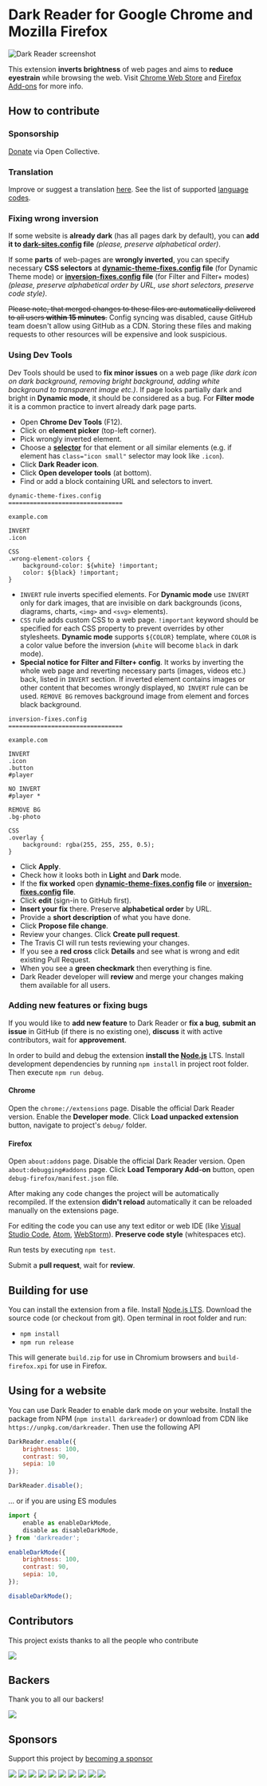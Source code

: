 # Dark Reader for Google Chrome and Mozilla Firefox
![Dark Reader screenshot](https://lh3.googleusercontent.com/tTJIIIAqfJWymqPM9LAmivl11kWmF-XXLABues4OwfjOED_ntsJZdLY0VTG0XFCW0W_wYSll7Q=w640-h400-e365)

This extension **inverts brightness** of web pages and aims to **reduce eyestrain** while browsing the web.
Visit [Chrome Web Store](https://chrome.google.com/webstore/detail/dark-reader/eimadpbcbfnmbkopoojfekhnkhdbieeh)
and [Firefox Add-ons](https://addons.mozilla.org/en-US/firefox/addon/darkreader/)
for more info.

## How to contribute

### Sponsorship
[Donate](https://opencollective.com/darkreader) via Open Collective.

### Translation
Improve or suggest a translation [here](https://github.com/darkreader/darkreader/tree/master/src/_locales).
See the list of supported [language codes](https://developer.chrome.com/webstore/i18n#localeTable).

### Fixing wrong inversion

If some website is **already dark** (has all pages dark by default), you can **add it to [dark-sites.config](https://github.com/alexanderby/darkreader/blob/master/src/config/dark-sites.config) file**
*(please, preserve alphabetical order)*.

If some **parts** of web-pages are **wrongly inverted**,
you can specify necessary **CSS selectors** at
**[dynamic-theme-fixes.config](https://github.com/alexanderby/darkreader/blob/master/src/config/dynamic-theme-fixes.config) file**
(for Dynamic Theme mode)
or **[inversion-fixes.config](https://github.com/alexanderby/darkreader/blob/master/src/config/inversion-fixes.config) file**
(for Filter and Filter+ modes)
*(please, preserve alphabetical order by URL, use short selectors, preserve code style)*.

~~Please note, that merged changes to these files are automatically delivered to all users **within 15 minutes**.~~
Config syncing was disabled, cause GitHub team doesn't allow using GitHub as a CDN. Storing these files and making requests to other resources will be expensive and look suspicious.

### Using Dev Tools

Dev Tools should be used to **fix minor issues** on a web page
*(like dark icon on dark background, removing bright background, adding white background to transparent image etc.)*.
If page looks partially dark and bright in **Dynamic mode**, it should be considered as a bug.
For **Filter mode** it is a common practice to invert already dark page parts.

- Open **Chrome Dev Tools** (F12).
- Click on **element picker** (top-left corner).
- Pick wrongly inverted element.
- Choose a **[selector](https://developer.mozilla.org/en-US/docs/Web/CSS/CSS_Selectors)** for that element or all similar elements (e.g. if element has `class="icon small"` selector may look like `.icon`).
- Click **Dark Reader icon**.
- Click **Open developer tools** (at bottom).
- Find or add a block containing URL and selectors to invert.
```
dynamic-theme-fixes.config
================================

example.com

INVERT
.icon

CSS
.wrong-element-colors {
    background-color: ${white} !important;
    color: ${black} !important;
}

```
- `INVERT` rule inverts specified elements.
For **Dynamic mode** use `INVERT` only for dark images, that are invisible on dark backgrounds (icons, diagrams, charts, `<img>` and `<svg>` elements).
- `CSS` rule adds custom CSS to a web page.
`!important` keyword should be specified for each CSS property to prevent overrides by other stylesheets.
**Dynamic mode** supports `${COLOR}` template, where `COLOR` is a color value before the inversion (`white` will become `black` in dark mode).
- **Special notice for Filter and Filter+ config**.
It works by inverting the whole web page and reverting necessary parts (images, videos etc.) back, listed in `INVERT` section.
If inverted element contains images or other content that becomes wrongly displayed, `NO INVERT` rule can be used.
`REMOVE BG` removes background image from element and forces black background.
```
inversion-fixes.config
================================

example.com

INVERT
.icon
.button
#player

NO INVERT
#player *

REMOVE BG
.bg-photo

CSS
.overlay {
    background: rgba(255, 255, 255, 0.5);
}
```
- Click **Apply**.
- Check how it looks both in **Light** and **Dark** mode.
- If the **fix worked** open
**[dynamic-theme-fixes.config](https://github.com/alexanderby/darkreader/blob/master/src/config/dynamic-theme-fixes.config) file**
or **[inversion-fixes.config](https://github.com/alexanderby/darkreader/blob/master/src/config/inversion-fixes.config) file**.
- Click **edit** (sign-in to GitHub first).
- **Insert your fix** there. Preserve **alphabetical order** by URL.
- Provide a **short description** of what you have done.
- Click **Propose file change**.
- Review your changes. Click **Create pull request**.
- The Travis CI will run tests reviewing your changes.
- If you see a **red cross** click **Details** and see what is wrong and edit existing Pull Request.
- When you see a **green checkmark** then everything is fine.
- Dark Reader developer will **review** and merge your changes making them available for all users.

### Adding new features or fixing bugs

If you would like to **add new feature** to Dark Reader or **fix a bug**, **submit an issue** in GitHub (if there is no existing one), **discuss** it with active contributors, wait for **approvement**.

In order to build and debug the extension **install the [Node.js](https://nodejs.org/)** LTS.
Install development dependencies by running `npm install` in project root folder.
Then execute `npm run debug`.

#### Chrome
Open the `chrome://extensions` page.
Disable the official Dark Reader version.
Enable the **Developer mode**.
Click **Load unpacked extension** button, navigate to project's `debug/` folder.

#### Firefox
Open `about:addons` page.
Disable the official Dark Reader version.
Open `about:debugging#addons` page.
Click **Load Temporary Add-on** button, open `debug-firefox/manifest.json` file.

After making any code changes the project will be automatically recompiled.
If the extension **didn't reload** automatically it can be reloaded manually on the extensions page.

For editing the code you can use any text editor or web IDE (like [Visual Studio Code](https://code.visualstudio.com), [Atom](https://atom.io/), [WebStorm](https://www.jetbrains.com/webstorm/)).
**Preserve code style** (whitespaces etc).

Run tests by executing `npm test`.

Submit a **pull request**, wait for **review**.

## Building for use
You can install the extension from a file.
Install [Node.js LTS](https://nodejs.org/en/). Download the source code (or checkout from git).
Open terminal in root folder and run:
- `npm install`
- `npm run release`

This will generate `build.zip` for use in Chromium browsers and `build-firefox.xpi` for use in Firefox.

## Using for a website

You can use Dark Reader to enable dark mode on your website.
Install the package from NPM (`npm install darkreader`)
or download from CDN like `https://unpkg.com/darkreader`.
Then use the following API
```javascript
DarkReader.enable({
    brightness: 100,
    contrast: 90,
    sepia: 10
});

DarkReader.disable();
```
... or if you are using ES modules
```javascript
import {
    enable as enableDarkMode,
    disable as disableDarkMode,
} from 'darkreader';

enableDarkMode({
    brightness: 100,
    contrast: 90,
    sepia: 10,
});

disableDarkMode();
```

## Contributors

This project exists thanks to all the people who contribute

<a href="../../graphs/contributors"><img src="https://opencollective.com/darkreader/contributors.svg?width=890&button=false" /></a>

## Backers

Thank you to all our backers!

<a href="https://opencollective.com/darkreader#backers" target="_blank"><img src="https://opencollective.com/darkreader/backers.svg?width=890"></a>

## Sponsors

Support this project by [becoming a sponsor](https://opencollective.com/darkreader#sponsor)

<a href="https://opencollective.com/darkreader/sponsor/0/website" target="_blank"><img src="https://opencollective.com/darkreader/sponsor/0/avatar.svg"></a>
<a href="https://opencollective.com/darkreader/sponsor/1/website" target="_blank"><img src="https://opencollective.com/darkreader/sponsor/1/avatar.svg"></a>
<a href="https://opencollective.com/darkreader/sponsor/2/website" target="_blank"><img src="https://opencollective.com/darkreader/sponsor/2/avatar.svg"></a>
<a href="https://opencollective.com/darkreader/sponsor/3/website" target="_blank"><img src="https://opencollective.com/darkreader/sponsor/3/avatar.svg"></a>
<a href="https://opencollective.com/darkreader/sponsor/4/website" target="_blank"><img src="https://opencollective.com/darkreader/sponsor/4/avatar.svg"></a>
<a href="https://opencollective.com/darkreader/sponsor/5/website" target="_blank"><img src="https://opencollective.com/darkreader/sponsor/5/avatar.svg"></a>
<a href="https://opencollective.com/darkreader/sponsor/6/website" target="_blank"><img src="https://opencollective.com/darkreader/sponsor/6/avatar.svg"></a>
<a href="https://opencollective.com/darkreader/sponsor/7/website" target="_blank"><img src="https://opencollective.com/darkreader/sponsor/7/avatar.svg"></a>
<a href="https://opencollective.com/darkreader/sponsor/8/website" target="_blank"><img src="https://opencollective.com/darkreader/sponsor/8/avatar.svg"></a>
<a href="https://opencollective.com/darkreader/sponsor/9/website" target="_blank"><img src="https://opencollective.com/darkreader/sponsor/9/avatar.svg"></a>
